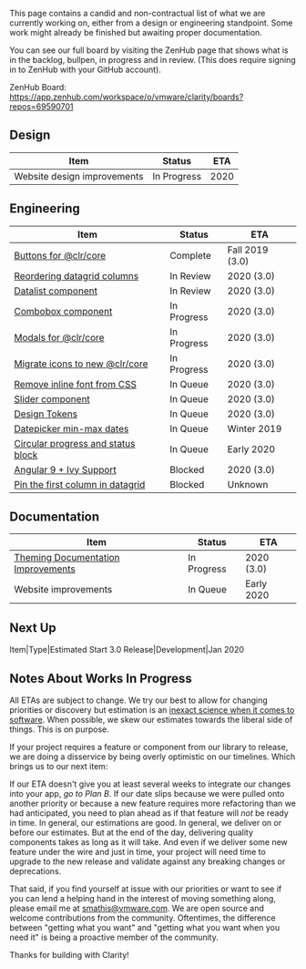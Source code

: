 This page contains a candid and non-contractual list of what we are currently working on, either from a design or engineering standpoint. Some work might already be finished but awaiting proper documentation.

You can see our full board by visiting the ZenHub page that shows what is in the backlog, bullpen, in progress and in review. (This does require signing in to ZenHub with your GitHub account).

ZenHub Board: https://app.zenhub.com/workspace/o/vmware/clarity/boards?repos=69590701

## Design
Item|Status|ETA
----|----|----
Website design improvements|In Progress|2020

## Engineering
Item|Status|ETA
----|----|----
[Buttons for @clr/core](https://github.com/vmware/clarity/issues/4014)|Complete|Fall 2019 (3.0)
[Reordering datagrid columns](https://github.com/vmware/clarity/issues/1771)|In Review|2020 (3.0)
[Datalist component](https://github.com/vmware/clarity/issues/3813)|In Review|2020 (3.0)
[Combobox component](https://github.com/vmware/clarity/issues/248)|In Progress|2020 (3.0)
[Modals for @clr/core](https://github.com/vmware/clarity/issues/3953)|In Progress|2020 (3.0)
[Migrate icons to new @clr/core](https://github.com/vmware/clarity/issues/3905)|In Progress|2020 (3.0)
[Remove inline font from CSS](https://github.com/vmware/clarity/issues/3269)|In Queue|2020 (3.0)
[Slider component](https://github.com/vmware/clarity/issues/112)|In Queue|2020 (3.0)
[Design Tokens](https://github.com/vmware/clarity/issues/4116)|In Queue|2020 (3.0)
[Datepicker min-max dates](https://github.com/vmware/clarity/issues/1984)|In Queue|Winter 2019
[Circular progress and status block](https://github.com/vmware/clarity/issues/2245)|In Queue|Early 2020
[Angular 9 + Ivy Support](https://github.com/vmware/clarity/issues/3266)|Blocked|2020 (3.0)
[Pin the first column in datagrid](https://github.com/vmware/clarity/issues/1586)|Blocked|Unknown

## Documentation
Item|Status|ETA
----|----|----
[Theming Documentation Improvements](https://github.com/vmware/clarity/issues/4021)|In Progress|2020 (3.0)
Website improvements|In Queue|Early 2020

## Next Up
Item|Type|Estimated Start
3.0 Release|Development|Jan 2020

## Notes About Works In Progress

All ETAs are subject to change. We try our best to allow for changing priorities or discovery but estimation is an [inexact science when it comes to software](https://techcrunch.com/2016/04/30/estimate-thrice-develop-once/). When possible, we skew our estimates towards the liberal side of things. This is on purpose.

If your project requires a feature or component from our library to release, we are doing a disservice by being overly optimistic on our timelines. Which brings us to our next item:

If our ETA doesn't give you at least several weeks to integrate our changes into your app, _go to Plan B_. If our date slips because we were pulled onto another priority or because a new feature requires more refactoring than we had anticipated, you need to plan ahead as if that feature will _not_ be ready in time. In general, our estimations are good. In general, we deliver on or before our estimates. But at the end of the day, delivering quality components takes as long as it will take. And even if we deliver some new feature under the wire and just in time, your project will need time to upgrade to the new release and validate against any breaking changes or deprecations.

That said, if you find yourself at issue with our priorities or want to see if you can lend a helping hand in the interest of moving something along, please email me at [smathis@vmware.com](mailto:smathis@vmware.coml). We are open source and welcome contributions from the community. Oftentimes, the difference between "getting what you want" and "getting what you want when you need it" is being a proactive member of the community.

Thanks for building with Clarity!
